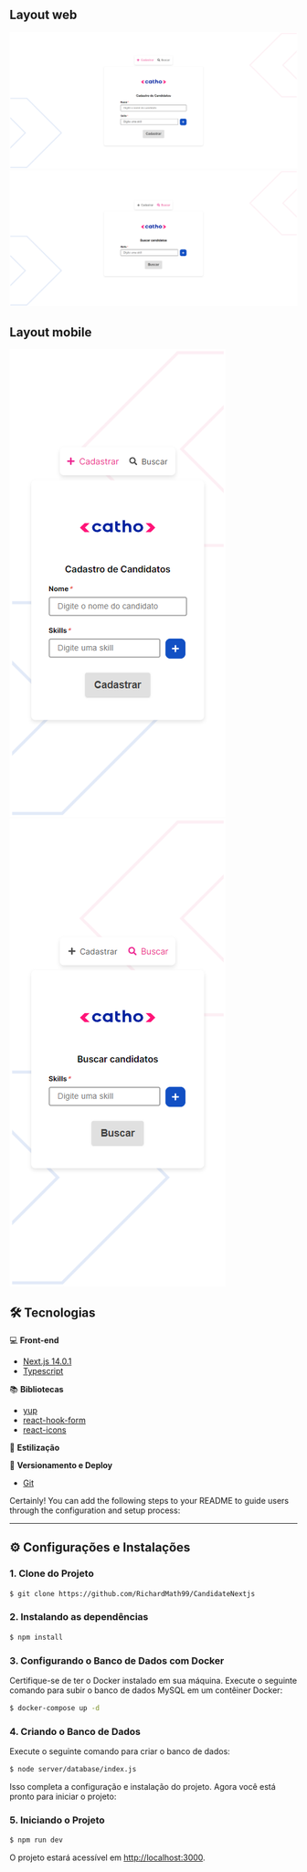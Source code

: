 ## Layout web

![Página de Cadastro](./public/assets/images/register-page.png) 
![Página de Busca](./public/assets/images/search-page.png) 


## Layout mobile
![Página de Cadastro Mobile](./public/assets/images/register-page-mobile.png) 
![Página de Busca Mobile](./public/assets/images/search-page-mobile.png) 

## 🛠️ Tecnologias

💻 **Front-end**
- [Next.js 14.0.1](https://nextjs.org)
- [Typescript](https://www.typescriptlang.org)

📚 **Bibliotecas**
- [yup](https://www.npmjs.com/package/yup)
- [react-hook-form](https://react-hook-form.com/)
- [react-icons](https://react-icons.github.io/react-icons/)


🎨 **Estilização**

🔋 **Versionamento e Deploy**
- [Git](https://git-scm.com)

Certainly! You can add the following steps to your README to guide users through the configuration and setup process:

---

## ⚙️ Configurações e Instalações

### 1. Clone do Projeto

```bash
$ git clone https://github.com/RichardMath99/CandidateNextjs
```

### 2. Instalando as dependências

```bash
$ npm install
```

### 3. Configurando o Banco de Dados com Docker

Certifique-se de ter o Docker instalado em sua máquina. Execute o seguinte comando para subir o banco de dados MySQL em um contêiner Docker:

```bash
$ docker-compose up -d
```

### 4. Criando o Banco de Dados

Execute o seguinte comando para criar o banco de dados:

```bash
$ node server/database/index.js
```

Isso completa a configuração e instalação do projeto. Agora você está pronto para iniciar o projeto:

### 5. Iniciando o Projeto

```bash
$ npm run dev
```

O projeto estará acessível em [http://localhost:3000](http://localhost:3000).

